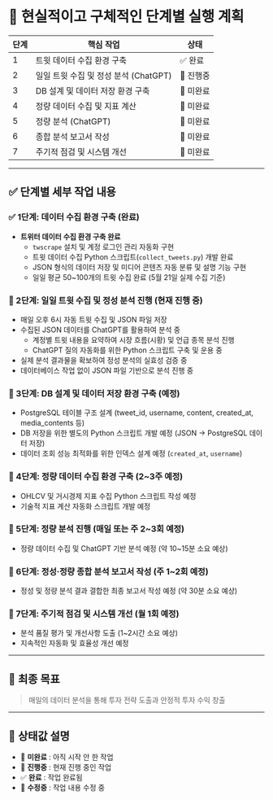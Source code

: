 # 📌 현실적이고 구체적인 단계별 실행 계획

| 단계 | 핵심 작업                             | 상태     |
| ---- | ------------------------------------- | -------- |
| 1    | 트윗 데이터 수집 환경 구축            | ✅ 완료   |
| 2    | 일일 트윗 수집 및 정성 분석 (ChatGPT) | 🔶 진행중 |
| 3    | DB 설계 및 데이터 저장 환경 구축      | 🔲 미완료 |
| 4    | 정량 데이터 수집 및 지표 계산         | 🔲 미완료 |
| 5    | 정량 분석 (ChatGPT)                   | 🔲 미완료 |
| 6    | 종합 분석 보고서 작성                 | 🔲 미완료 |
| 7    | 주기적 점검 및 시스템 개선            | 🔲 미완료 |

---

## ✅ **단계별 세부 작업 내용**

### ✅ 1단계: 데이터 수집 환경 구축 (완료)

- **트위터 데이터 수집 환경 구축 완료**
  - `twscrape` 설치 및 계정 로그인 관리 자동화 구현
  - 트윗 데이터 수집 Python 스크립트(`collect_tweets.py`) 개발 완료
  - JSON 형식의 데이터 저장 및 미디어 콘텐츠 자동 분류 및 설명 기능 구현
  - 일일 평균 50~100개의 트윗 수집 완료 (5월 21일 실제 수집 기준)

### 🔶 2단계: 일일 트윗 수집 및 정성 분석 진행 (현재 진행 중)

- 매일 오후 6시 자동 트윗 수집 및 JSON 파일 저장
- 수집된 JSON 데이터를 ChatGPT를 활용하여 분석 중
  - 계정별 트윗 내용을 요약하여 시장 흐름(시황) 및 언급 종목 분석 진행
  - ChatGPT 질의 자동화를 위한 Python 스크립트 구축 및 운용 중
- 실제 분석 결과물을 확보하여 정성 분석의 실효성 검증 중
- 데이터베이스 작업 없이 JSON 파일 기반으로 분석 진행 중

### 🔲 3단계: DB 설계 및 데이터 저장 환경 구축 (예정)

- PostgreSQL 테이블 구조 설계 (tweet_id, username, content, created_at, media_contents 등)
- DB 저장을 위한 별도의 Python 스크립트 개발 예정 (JSON → PostgreSQL 데이터 저장)
- 데이터 조회 성능 최적화를 위한 인덱스 설계 예정 (`created_at`, `username`)

### 🔲 4단계: 정량 데이터 수집 환경 구축 (2~3주 예정)

- OHLCV 및 거시경제 지표 수집 Python 스크립트 작성 예정
- 기술적 지표 계산 자동화 스크립트 개발 예정

### 🔲 5단계: 정량 분석 진행 (매일 또는 주 2~3회 예정)

- 정량 데이터 수집 및 ChatGPT 기반 분석 예정 (약 10~15분 소요 예상)

### 🔲 6단계: 정성·정량 종합 분석 보고서 작성 (주 1~2회 예정)

- 정성 및 정량 분석 결과 결합한 최종 보고서 작성 예정 (약 30분 소요 예상)

### 🔲 7단계: 주기적 점검 및 시스템 개선 (월 1회 예정)

- 분석 품질 평가 및 개선사항 도출 (1~2시간 소요 예상)
- 지속적인 자동화 및 효율성 개선 예정

---

## 🥅 **최종 목표**

> 매일의 데이터 분석을 통해 투자 전략 도출과 안정적 투자 수익 창출

---

## 🔖 **상태값 설명**

- 🔲 **미완료** : 아직 시작 안 한 작업
- 🔶 **진행중** : 현재 진행 중인 작업
- ✅ **완료** : 작업 완료됨
- 🔵 **수정중** : 작업 내용 수정 중
